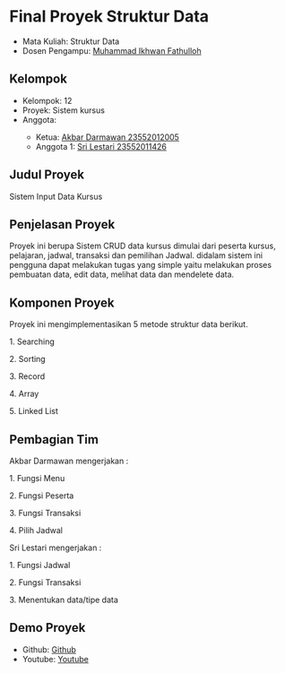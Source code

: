 # Final Proyek Struktur Data
<ul>
  <li>Mata Kuliah: Struktur Data</li>
  <li>Dosen Pengampu: <a href="https://github.com/Muhammad-Ikhwan-Fathulloh">Muhammad Ikhwan Fathulloh</a></li>
</ul>

## Kelompok
<ul>
  <li>Kelompok: 12</li>
  <li>Proyek: Sistem kursus</li>
  <li>Anggota:</li>
  <ul>
    <li>Ketua: <a href="https://github.com/akbardarmawan">Akbar Darmawan 23552012005</a></li>
    <li>Anggota 1: <a href="">Sri Lestari 23552011426</a></li>
  </ul>
</ul>

## Judul Proyek
<p>Sistem Input Data Kursus</p>

## Penjelasan Proyek
<p>Proyek ini berupa Sistem CRUD data kursus dimulai dari peserta kursus, pelajaran, jadwal, transaksi dan pemilihan Jadwal. didalam sistem ini pengguna dapat melakukan tugas yang simple yaitu melakukan proses pembuatan data, edit data, melihat data dan mendelete data.</p>

## Komponen Proyek
<p>Proyek ini mengimplementasikan 5 metode struktur data berikut.</p>
<p>1. Searching</p>
<p>2. Sorting</p>
<p>3. Record</p>
<p>4. Array</p>
<p>5. Linked List</p>


## Pembagian Tim
<p>Akbar Darmawan mengerjakan :</p>
<p>1. Fungsi Menu</p>
<p>2. Fungsi Peserta</p>
<p>3. Fungsi Transaksi</p>
<p>4. Pilih Jadwal</p>
<p>Sri Lestari mengerjakan :</p>
<p>1. Fungsi Jadwal</p>
<p>2. Fungsi Transaksi</p>
<p>3. Menentukan data/tipe data</p>

## Demo Proyek
<ul>
  <li>Github: <a href="https://github.com/akbardarmawan/tubes/blob/main/index.java">Github</a></li>
  <li>Youtube: <a href="https://youtu.be/Lqcmwk8QM48">Youtube</a></li>
</ul>
